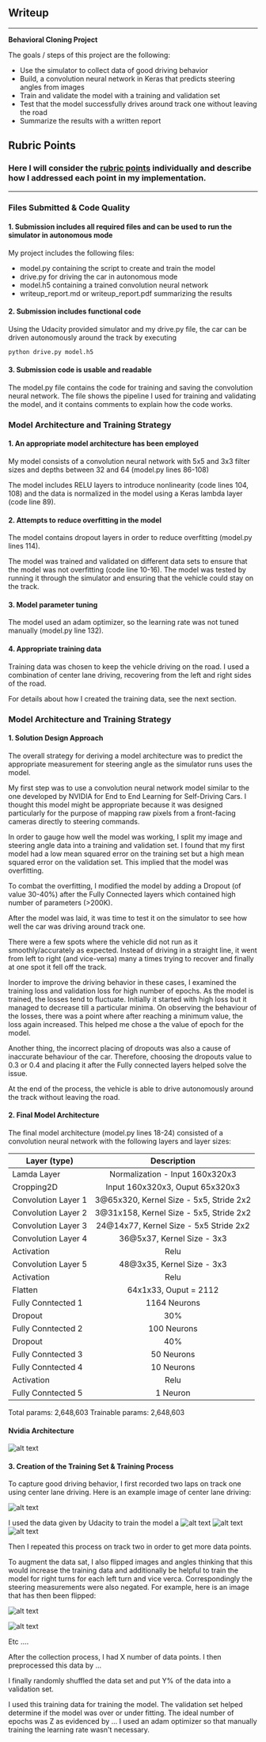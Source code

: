 ## Writeup
---

**Behavioral Cloning Project**

The goals / steps of this project are the following:
* Use the simulator to collect data of good driving behavior
* Build, a convolution neural network in Keras that predicts steering angles from images
* Train and validate the model with a training and validation set
* Test that the model successfully drives around track one without leaving the road
* Summarize the results with a written report


[//]: # (Image References)

[image1]: ./cnn-architecture-624x890.png "Model Visualization"
[image2]: ./center.jpg "Center Image"
[image3]: ./examples/placeholder_small.png "Recovery Image"
[image4]: ./examples/placeholder_small.png "Recovery Image"
[image5]: ./examples/placeholder_small.png "Recovery Image"
[image6]: ./UnFlipped.jpg "Normal Image"
[image7]: ./Flipped.jpg "Flipped Image"

## Rubric Points
### Here I will consider the [rubric points](https://review.udacity.com/#!/rubrics/432/view) individually and describe how I addressed each point in my implementation.  

---
### Files Submitted & Code Quality

#### 1. Submission includes all required files and can be used to run the simulator in autonomous mode

My project includes the following files:
* model.py containing the script to create and train the model
* drive.py for driving the car in autonomous mode
* model.h5 containing a trained convolution neural network 
* writeup_report.md or writeup_report.pdf summarizing the results

#### 2. Submission includes functional code
Using the Udacity provided simulator and my drive.py file, the car can be driven autonomously around the track by executing 
```sh
python drive.py model.h5
```

#### 3. Submission code is usable and readable

The model.py file contains the code for training and saving the convolution neural network. The file shows the pipeline I used for training and validating the model, and it contains comments to explain how the code works.

### Model Architecture and Training Strategy

#### 1. An appropriate model architecture has been employed

My model consists of a convolution neural network with 5x5 and 3x3 filter sizes and depths between 32 and 64 (model.py lines 86-108) 

The model includes RELU layers to introduce nonlinearity (code lines 104, 108) and the data is normalized in the model using a Keras lambda layer (code line 89). 

#### 2. Attempts to reduce overfitting in the model

The model contains dropout layers in order to reduce overfitting (model.py lines 114). 

The model was trained and validated on different data sets to ensure that the model was not overfitting (code line 10-16). The model was tested by running it through the simulator and ensuring that the vehicle could stay on the track.

#### 3. Model parameter tuning

The model used an adam optimizer, so the learning rate was not tuned manually (model.py line 132).

#### 4. Appropriate training data

Training data was chosen to keep the vehicle driving on the road. I used a combination of center lane driving, recovering from the left and right sides of the road. 

For details about how I created the training data, see the next section. 

### Model Architecture and Training Strategy

#### 1. Solution Design Approach

The overall strategy for deriving a model architecture was to predict the appropriate measurement for steering angle as the simulator runs uses the model.

My first step was to use a convolution neural network model similar to the one developed by NVIDIA for End to End Learning for Self-Driving Cars. I thought this model might be appropriate because it was designed particularly for the purpose of mapping raw pixels from a front-facing cameras directly to steering commands.

In order to gauge how well the model was working, I split my image and steering angle data into a training and validation set. I found that my first model had a low mean squared error on the training set but a high mean squared error on the validation set. This implied that the model was overfitting. 

To combat the overfitting, I modified the model by adding a Dropout (of value 30-40%) after the Fully Connected layers which contained high number of parameters (>200K). 

After the model was laid, it was time to test it on the simulator to see how well the car was driving around track one.

There were a few spots where the vehicle did not run as it smoothly/accurately as expected. Instead of driving in a straight line, it went from left to right (and vice-versa) many a times trying to recover and finally at one spot it fell off the track.

Inorder to improve the driving behavior in these cases, I examined the training loss and validation loss for high number of epochs. As the model is trained, the losses tend to fluctuate. Initially it started with high loss but it managed to decrease till a particular minima. On observing the behaviour of the losses, there was a point where after reaching a minimum value, the loss again increased. This helped me chose a the value of epoch for the model. 

Another thing, the incorrect placing of dropouts was also a cause of inaccurate behaviour of the car. Therefore, choosing the dropouts value to 0.3 or 0.4 and placing it after the Fully connected layers helped solve the issue.

At the end of the process, the vehicle is able to drive autonomously around the track without leaving the road.

#### 2. Final Model Architecture

The final model architecture (model.py lines 18-24) consisted of a convolution neural network with the following layers and layer sizes:

| Layer (type)        | Description                                     | 
| ------------------- |:-----------------------------------------------:| 
| Lamda Layer         | Normalization - Input 160x320x3                 | 
| Cropping2D          | Input 160x320x3, Ouput 65x320x3                 |  
| Convolution Layer 1 | 3@65x320, Kernel Size - 5x5, Stride 2x2         |  
| Convolution Layer 2 | 3@31x158, Kernel Size - 5x5, Stride 2x2         |  
| Convolution Layer 3 | 24@14x77, Kernel Size - 5x5  Stride 2x2         |  
| Convolution Layer 4 | 36@5x37,  Kernel Size - 3x3                     | 
| Activation          | Relu                                            | 
| Convolution Layer 5 | 48@3x35,  Kernel Size - 3x3                     |
| Activation          | Relu                                            | 
| Flatten             | 64x1x33, Ouput = 2112                           |
| Fully Conntected 1  | 1164 Neurons                                    |
| Dropout             | 30%                                             |
| Fully Conntected 2  | 100 Neurons                                     |
| Dropout             | 40%                                             |
| Fully Conntected 3  | 50 Neurons                                      |
| Fully Conntected 4  | 10 Neurons                                      |
| Activation          | Relu                                            | 
| Fully Conntected 5  | 1 Neuron                                        |

Total params: 2,648,603
Trainable params: 2,648,603

#### Nvidia Architecture
![alt text][image1]

#### 3. Creation of the Training Set & Training Process

To capture good driving behavior, I first recorded two laps on track one using center lane driving. Here is an example image of center lane driving:

![alt text][image2]

I used the data given by Udacity to train the model a
![alt text][image3]
![alt text][image4]
![alt text][image5]

Then I repeated this process on track two in order to get more data points.

To augment the data sat, I also flipped images and angles thinking that this would increase the training data and additionally be helpful to train the model for right turns for each left turn and vice verca. Correspondingly the steering measurements were also negated. For example, here is an image that has then been flipped:

![alt text][image6]

![alt text][image7]

Etc ....

After the collection process, I had X number of data points. I then preprocessed this data by ...


I finally randomly shuffled the data set and put Y% of the data into a validation set. 

I used this training data for training the model. The validation set helped determine if the model was over or under fitting. The ideal number of epochs was Z as evidenced by ... I used an adam optimizer so that manually training the learning rate wasn't necessary.
